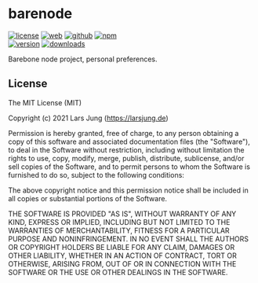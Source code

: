 # barenode

[![license][license-img]][github] [![web][web-img]][web] [![github][github-img]][github] [![npm][npm-img]][npm]  
[![version][npm-v-img]][npm] [![downloads][npm-dm-img]][npm]

Barebone node project, personal preferences.


## License
The MIT License (MIT)

Copyright (c) 2021 Lars Jung (https://larsjung.de)

Permission is hereby granted, free of charge, to any person obtaining a copy
of this software and associated documentation files (the "Software"), to deal
in the Software without restriction, including without limitation the rights
to use, copy, modify, merge, publish, distribute, sublicense, and/or sell
copies of the Software, and to permit persons to whom the Software is
furnished to do so, subject to the following conditions:

The above copyright notice and this permission notice shall be included in
all copies or substantial portions of the Software.

THE SOFTWARE IS PROVIDED "AS IS", WITHOUT WARRANTY OF ANY KIND, EXPRESS OR
IMPLIED, INCLUDING BUT NOT LIMITED TO THE WARRANTIES OF MERCHANTABILITY,
FITNESS FOR A PARTICULAR PURPOSE AND NONINFRINGEMENT. IN NO EVENT SHALL THE
AUTHORS OR COPYRIGHT HOLDERS BE LIABLE FOR ANY CLAIM, DAMAGES OR OTHER
LIABILITY, WHETHER IN AN ACTION OF CONTRACT, TORT OR OTHERWISE, ARISING FROM,
OUT OF OR IN CONNECTION WITH THE SOFTWARE OR THE USE OR OTHER DEALINGS IN
THE SOFTWARE.


[web]: https://larsjung.de/barenode/
[github]: https://github.com/lrsjng/barenode
[npm]: https://www.npmjs.org/package/barenode

[license-img]: https://img.shields.io/badge/license-MIT-a0a060.svg?style=flat-square
[web-img]: https://img.shields.io/badge/web-larsjung.de/barenode-a0a060.svg?style=flat-square
[github-img]: https://img.shields.io/badge/github-lrsjng/barenode-a0a060.svg?style=flat-square
[npm-img]: https://img.shields.io/badge/npm-barenode-a0a060.svg?style=flat-square

[npm-v-img]: https://img.shields.io/npm/v/barenode.svg?style=flat-square
[npm-dm-img]: https://img.shields.io/npm/dm/barenode.svg?style=flat-square
